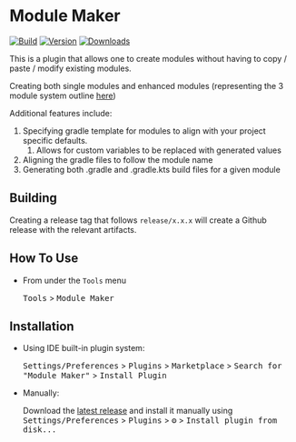 # Module Maker

[![Build](https://github.com/j-roskopf/ModuleMakerPlugin/actions/workflows/gradle.yml/badge.svg)](https://github.com/j-roskopf/ModuleMakerPlugin/actions/workflows/gradle.yml)
[![Version](https://img.shields.io/jetbrains/plugin/v/21724.svg)](https://plugins.jetbrains.com/plugin/21724)
[![Downloads](https://img.shields.io/jetbrains/plugin/d/21724.svg)](https://plugins.jetbrains.com/plugin/21724)

<!-- Plugin description -->
This is a plugin that allows one to create modules without having to copy / paste / modify existing modules.

Creating both single modules and enhanced modules (representing the 3 module system outline [here](https://www.droidcon.com/2019/11/15/android-at-scale-square/))

Additional features include:

1. Specifying gradle template for modules to align with your project specific defaults.
   1. Allows for custom variables to be replaced with generated values
2. Aligning the gradle files to follow the module name
3. Generating both .gradle and .gradle.kts build files for a given module
<!-- Plugin description end -->

## Building

Creating a release tag that follows `release/x.x.x` will create a Github release with the relevant artifacts.

## How To Use

- From under the `Tools` menu

  <kbd>Tools</kbd> > <kbd>Module Maker</kbd>

## Installation

- Using IDE built-in plugin system:

  <kbd>Settings/Preferences</kbd> > <kbd>Plugins</kbd> > <kbd>Marketplace</kbd> > <kbd>Search for "Module Maker"</kbd> >
  <kbd>Install Plugin</kbd>

- Manually:

  Download the [latest release](https://github.com/j-roskopf/ModuleMakerPlugin/releases/latest) and install it manually using
  <kbd>Settings/Preferences</kbd> > <kbd>Plugins</kbd> > <kbd>⚙️</kbd> > <kbd>Install plugin from disk...</kbd>
